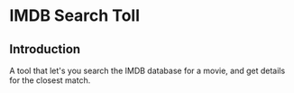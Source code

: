 # IMDB Search Toll

Introduction
------------
A tool that let's you search the IMDB database for a movie, and get details for the closest match.

